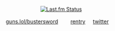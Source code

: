 <p align="center">
<a href="https://www.last.fm/user/shinceI">
   <img src="https://lastfm-recently-played.vercel.app/api?user=shinceI&count=1&width=325&header_size=none&footer_style=compact_stats&bg_color=000000" alt="Last.fm Status">
</a>
   
</p>
<p align="center">
<a href="https://guns.lol/bustersword">guns.lol/bustersword</a>⠀⠀ᅟ<a href="https://rentry.co/oogh">rentry</a>⠀⠀<a href="https://x.com/okcomputerist">twitter</a>⠀⠀
</p>

